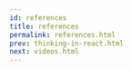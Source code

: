 ```yaml
---
id: references
title: references
permalink: references.html
prev: thinking-in-react.html
next: videos.html
---
```

